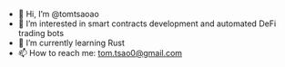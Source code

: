 - 👋 Hi, I’m @tomtsaoao
- 👀 I’m interested in smart contracts development and automated DeFi trading bots
- 🌱 I’m currently learning Rust
- 📫 How to reach me: tom.tsao0@gmail.com

<!---
tomtsaoao/tomtsaoao is a ✨ special ✨ repository because its `README.md` (this file) appears on your GitHub profile.
You can click the Preview link to take a look at your changes.
--->
